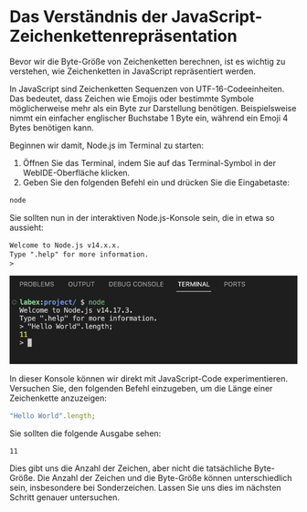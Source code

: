 # Das Verständnis der JavaScript-Zeichenkettenrepräsentation

Bevor wir die Byte-Größe von Zeichenketten berechnen, ist es wichtig zu verstehen, wie Zeichenketten in JavaScript repräsentiert werden.

In JavaScript sind Zeichenketten Sequenzen von UTF-16-Codeeinheiten. Das bedeutet, dass Zeichen wie Emojis oder bestimmte Symbole möglicherweise mehr als ein Byte zur Darstellung benötigen. Beispielsweise nimmt ein einfacher englischer Buchstabe 1 Byte ein, während ein Emoji 4 Bytes benötigen kann.

Beginnen wir damit, Node.js im Terminal zu starten:

1. Öffnen Sie das Terminal, indem Sie auf das Terminal-Symbol in der WebIDE-Oberfläche klicken.
2. Geben Sie den folgenden Befehl ein und drücken Sie die Eingabetaste:

```bash
node
```

Sie sollten nun in der interaktiven Node.js-Konsole sein, die in etwa so aussieht:

```
Welcome to Node.js v14.x.x.
Type ".help" for more information.
>
```

![Open the node](../assets/screenshot-20250306-cFJ9GgLX@2x.png)

In dieser Konsole können wir direkt mit JavaScript-Code experimentieren. Versuchen Sie, den folgenden Befehl einzugeben, um die Länge einer Zeichenkette anzuzeigen:

```javascript
"Hello World".length;
```

Sie sollten die folgende Ausgabe sehen:

```
11
```

Dies gibt uns die Anzahl der Zeichen, aber nicht die tatsächliche Byte-Größe. Die Anzahl der Zeichen und die Byte-Größe können unterschiedlich sein, insbesondere bei Sonderzeichen. Lassen Sie uns dies im nächsten Schritt genauer untersuchen.
